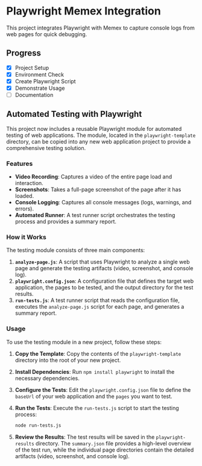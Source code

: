 # Playwright Memex Integration

This project integrates Playwright with Memex to capture console logs from web pages for quick debugging.

## Progress

- [x] Project Setup
- [x] Environment Check
- [x] Create Playwright Script
- [x] Demonstrate Usage
- [ ] Documentation

## Automated Testing with Playwright

This project now includes a reusable Playwright module for automated testing of web applications. The module, located in the `playwright-template` directory, can be copied into any new web application project to provide a comprehensive testing solution.

### Features

- **Video Recording**: Captures a video of the entire page load and interaction.
- **Screenshots**: Takes a full-page screenshot of the page after it has loaded.
- **Console Logging**: Captures all console messages (logs, warnings, and errors).
- **Automated Runner**: A test runner script orchestrates the testing process and provides a summary report.

### How it Works

The testing module consists of three main components:

1.  **`analyze-page.js`**: A script that uses Playwright to analyze a single web page and generate the testing artifacts (video, screenshot, and console log).
2.  **`playwright.config.json`**: A configuration file that defines the target web application, the pages to be tested, and the output directory for the test results.
3.  **`run-tests.js`**: A test runner script that reads the configuration file, executes the `analyze-page.js` script for each page, and generates a summary report.

### Usage

To use the testing module in a new project, follow these steps:

1.  **Copy the Template**: Copy the contents of the `playwright-template` directory into the root of your new project.
2.  **Install Dependencies**: Run `npm install playwright` to install the necessary dependencies.
3.  **Configure the Tests**: Edit the `playwright.config.json` file to define the `baseUrl` of your web application and the `pages` you want to test.
4.  **Run the Tests**: Execute the `run-tests.js` script to start the testing process:

    ```bash
    node run-tests.js
    ```

5.  **Review the Results**: The test results will be saved in the `playwright-results` directory. The `summary.json` file provides a high-level overview of the test run, while the individual page directories contain the detailed artifacts (video, screenshot, and console log).

